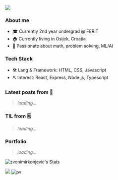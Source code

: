 <img src="https://ik.imagekit.io/dresma/Dresma_Library/senior-software-engineer_Wy82tYQym.gif">

### About me

- 🎓 Currently 2nd year undergrad @ FERIT
- 🏠 Currently living in Osijek, Croatia
- 💓 Passionate about math, problem solving, ML/AI

### Tech Stack

- 🛠 Lang & Framework: HTML, CSS, Javascript
- ⛏ Interest: React, Express, Node.js, Typescript

### Latest posts from 📝

> *loading...*

### TIL from 🗒

> *loading...*

### Portfolio

> *loading...*

![zvonimirkonjevic's Stats](https://github-readme-stats.vercel.app/api?username=zvonimirkonjevic&theme=react&show_icons=true&hide_border=true&count_private=true)

[<img src="https://img.shields.io/badge/-LinkedIn-blue?style=flat&logo=linkedin" />](https://www.linkedin.com/in/zvonimirkonjevic/) 
![pv](https://pageview.vercel.app/?github_user=zvonimirkonjevic)
